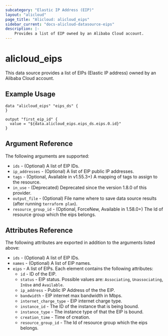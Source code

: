 ```yaml
---
subcategory: "Elastic IP Address (EIP)"
layout: "alicloud"
page_title: "Alicloud: alicloud_eips"
sidebar_current: "docs-alicloud-datasource-eips"
description: |-
    Provides a list of EIP owned by an Alibaba Cloud account.
---
```


# alicloud\_eips

This data source provides a list of EIPs (Elastic IP address) owned by an Alibaba Cloud account.

## Example Usage

```
data "alicloud_eips" "eips_ds" {
}

output "first_eip_id" {
  value = "${data.alicloud_eips.eips_ds.eips.0.id}"
}
```

## Argument Reference

The following arguments are supported:

* `ids` - (Optional) A list of EIP IDs.
* `ip_addresses` - (Optional) A list of EIP public IP addresses.
* `tags` - (Optional, Available in v1.55.3+) A mapping of tags to assign to the resource.
* `in_use` - (Deprecated) Deprecated since the version 1.8.0 of this provider.
* `output_file` - (Optional) File name where to save data source results (after running `terraform plan`).
* `resource_group_id` - (Optional, ForceNew, Available in 1.58.0+) The Id of resource group which the eips belongs.

## Attributes Reference

The following attributes are exported in addition to the arguments listed above:

* `ids` - (Optional) A list of EIP IDs.
* `names` - (Optional) A list of EIP names.
* `eips` - A list of EIPs. Each element contains the following attributes:
  * `id` - ID of the EIP.
  * `status` - EIP status. Possible values are: `Associating`, `Unassociating`, `InUse` and `Available`.
  * `ip_address` - Public IP Address of the the EIP.
  * `bandwidth` - EIP internet max bandwidth in Mbps.
  * `internet_charge_type` - EIP internet charge type.
  * `instance_id` - The ID of the instance that is being bound.
  * `instance_type` - The instance type of that the EIP is bound.
  * `creation_time` - Time of creation.
  * `resource_group_id` - The Id of resource group which the eips belongs.
